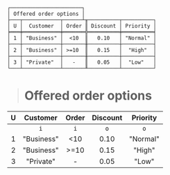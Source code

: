 ```text
┌───────────────────────┐
│ Offered order options │
├───┬────────────┬──────┴╥──────────┬──────────┐
│ U │  Customer  │ Order ║ Discount │ Priority │
╞═══╪════════════╪═══════╬══════════╪══════════╡
│ 1 │ "Business" │  <10  ║   0.10   │ "Normal" │
├───┼────────────┼───────╫──────────┼──────────┤
│ 2 │ "Business" │ >=10  ║   0.15   │  "High"  │
├───┼────────────┼───────╫──────────┼──────────┤
│ 3 │ "Private"  │   -   ║   0.05   │  "Low"   │
└───┴────────────┴───────╨──────────┴──────────┘
```

> # Offered order options

| U |  Customer  | Order | Discount | Priority |
|:-:|:----------:|:-----:|:--------:|:--------:|
|   |    `i`     |  `i`  |   `o`    |   `o`    |
| 1 | "Business" |  <10  |   0.10   | "Normal" |
| 2 | "Business" | >=10  |   0.15   |  "High"  |
| 3 | "Private"  |   -   |   0.05   |  "Low"   |
